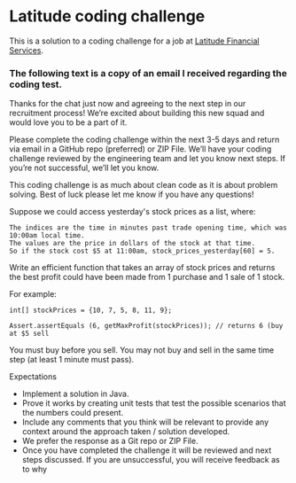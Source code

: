 # Latitude coding challenge

This is a solution to a coding challenge for a job at [Latitude Financial Services](https://www.latitudefinancial.com.au/).

### The following text is a copy of an email I received regarding the coding test.

Thanks for the chat just now and agreeing to the next step in our recruitment process! We’re excited about building this new squad and would love you to be a part of it. 

Please complete the coding challenge within the next 3-5 days and return via email in a GitHub repo (preferred) or ZIP File. We’ll have your coding challenge reviewed by the engineering team and let you know next steps. If you’re not successful, we’ll let you know.

This coding challenge is as much about clean code as it is about problem solving. Best of luck please let me know if you have any questions!

Suppose we could access yesterday's stock prices as a list, where:

    The indices are the time in minutes past trade opening time, which was 10:00am local time.
    The values are the price in dollars of the stock at that time.
    So if the stock cost $5 at 11:00am, stock_prices_yesterday[60] = 5.

Write an efficient function that takes an array of stock prices and returns the best profit could have been made from 1 purchase and 1 sale of 1 stock.

For example:

	int[] stockPrices = {10, 7, 5, 8, 11, 9};

	Assert.assertEquals (6, getMaxProfit(stockPrices)); // returns 6 (buy at $5 sell

You must buy before you sell. You may not buy and sell in the same time step (at least 1 minute must pass).

Expectations

- Implement a solution in Java.
- Prove it works by creating unit tests that test the possible scenarios that the numbers could present.
- Include any comments that you think will be relevant to provide any context around the approach taken / solution developed.
- We prefer the response as a Git repo or ZIP File.
- Once you have completed the challenge it will be reviewed and next steps discussed. If you are unsuccessful, you will receive feedback as to why
